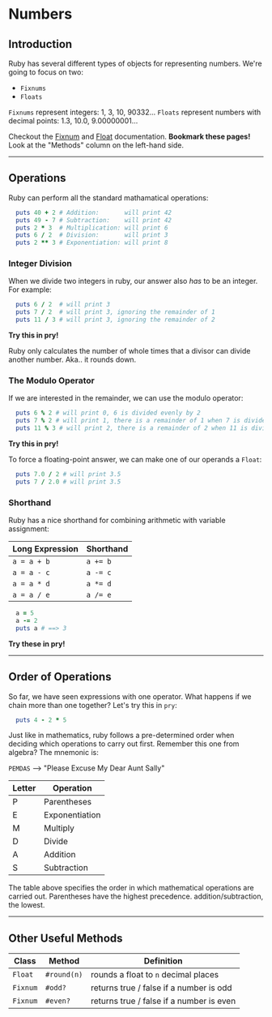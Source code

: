 # Numbers

## Introduction

Ruby has several different types of objects for representing numbers. We're going to focus on two:
  * `Fixnums`
  * `Floats`

`Fixnums` represent integers: 1, 3, 10, 90332... `Floats` represent numbers with decimal points: 1.3, 10.0, 9.00000001...

Checkout the [Fixnum][fixnum-docs] and [Float][float-docs] documentation. **Bookmark these pages!** Look at the "Methods" column on the left-hand side.

[fixnum-docs]: https://ruby-doc.org/core-2.3.1/Fixnum.html
[float-docs]: https://ruby-doc.org/core-2.3.1/Float.html

---

## Operations

Ruby can perform all the standard mathamatical operations:

  ```ruby
    puts 40 + 2 # Addition:       will print 42
    puts 49 - 7 # Subtraction:    will print 42
    puts 2 * 3  # Multiplication: will print 6
    puts 6 / 2  # Division:       will print 3
    puts 2 ** 3 # Exponentiation: will print 8
  ```

### Integer Division

When we divide two integers in ruby, our answer also *has* to be an integer. For example:

  ```ruby
    puts 6 / 2  # will print 3
    puts 7 / 2  # will print 3, ignoring the remainder of 1
    puts 11 / 3 # will print 3, ignoring the remainder of 2
  ```

**Try this in pry!**

Ruby only calculates the number of whole times that a divisor can divide another number. Aka.. it rounds down.

### The Modulo Operator

If we are interested in the remainder, we can use the modulo operator:

  ```ruby
    puts 6 % 2 # will print 0, 6 is divided evenly by 2
    puts 7 % 2 # will print 1, there is a remainder of 1 when 7 is divided by 2
    puts 11 % 3 # will print 2, there is a remainder of 2 when 11 is divided by 3
  ```

**Try this in pry!**

To force a floating-point answer, we can make one of our operands a `Float`:

  ```ruby
    puts 7.0 / 2 # will print 3.5
    puts 7 / 2.0 # will print 3.5
  ```

### Shorthand

Ruby has a nice shorthand for combining arithmetic with variable assignment:

Long Expression | Shorthand
----------------|-----------
`a = a + b`     | `a += b`
`a = a - c`     | `a -= c`
`a = a * d`     | `a *= d`
`a = a / e`     | `a /= e`

  ```ruby
    a = 5
    a -= 2
    puts a # ==> 3
  ```

**Try these in pry!**

---

## Order of Operations

So far, we have seen expressions with one operator. What happens if we chain more than one together? Let's try this in `pry`:

  ```ruby
    puts 4 - 2 * 5
  ```

Just like in mathematics, ruby follows a pre-determined order when deciding which operations to carry out first. Remember this one from algebra? The mnemonic is:

`PEMDAS` --> "Please Excuse My Dear Aunt Sally"

Letter | Operation
-------|-----------
P      | Parentheses
E      | Exponentiation
M      | Multiply
D      | Divide
A      | Addition
S      | Subtraction

The table above specifies the order in which mathematical operations are carried out. Parentheses have the highest precedence. addition/subtraction, the lowest.

---

## Other Useful Methods

Class    | Method      | Definition
---------|-------------|-----------
`Float`  | `#round(n)` | rounds a float to `n` decimal places
`Fixnum` | `#odd?`     | returns true / false if a number is odd
`Fixnum` | `#even?`    | returns true / false if a number is even

